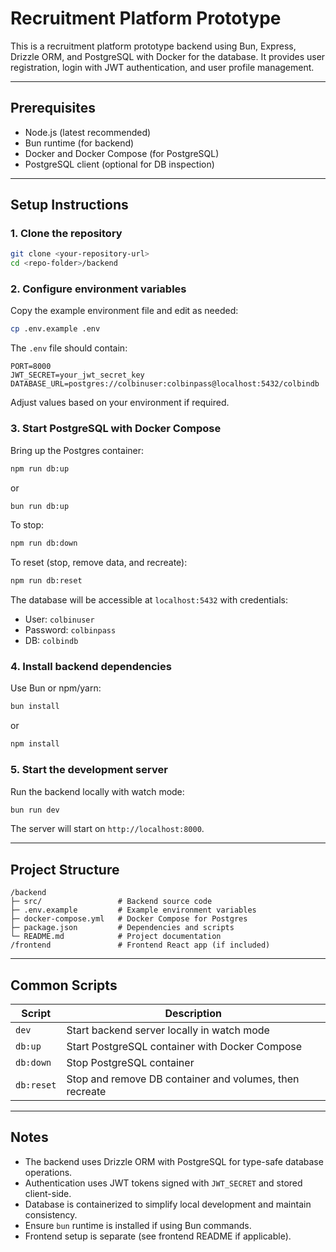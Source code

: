 # Recruitment Platform Prototype

This is a recruitment platform prototype backend using Bun, Express, Drizzle ORM, and PostgreSQL with Docker for the database. It provides user registration, login with JWT authentication, and user profile management.

---

## Prerequisites

- Node.js (latest recommended)
- Bun runtime (for backend)
- Docker and Docker Compose (for PostgreSQL)
- PostgreSQL client (optional for DB inspection)

---

## Setup Instructions

### 1. Clone the repository

```bash
git clone <your-repository-url>
cd <repo-folder>/backend
```

### 2. Configure environment variables

Copy the example environment file and edit as needed:

```bash
cp .env.example .env
```

The `.env` file should contain:
```
PORT=8000
JWT_SECRET=your_jwt_secret_key
DATABASE_URL=postgres://colbinuser:colbinpass@localhost:5432/colbindb
```

Adjust values based on your environment if required.

### 3. Start PostgreSQL with Docker Compose

Bring up the Postgres container:

```bash
npm run db:up
```

or

```bash
bun run db:up
```

To stop:

```bash
npm run db:down
```

To reset (stop, remove data, and recreate):

```bash
npm run db:reset
```

The database will be accessible at `localhost:5432` with credentials:

- User: `colbinuser`
- Password: `colbinpass`
- DB: `colbindb`

### 4. Install backend dependencies

Use Bun or npm/yarn:

```bash
bun install
```

or

```bash
npm install
```

### 5. Start the development server

Run the backend locally with watch mode:

```bash
bun run dev
```

The server will start on `http://localhost:8000`.

---

## Project Structure

```
/backend
├─ src/                 # Backend source code
├─ .env.example         # Example environment variables
├─ docker-compose.yml   # Docker Compose for Postgres
├─ package.json         # Dependencies and scripts
└─ README.md            # Project documentation
/frontend               # Frontend React app (if included)
```

---

## Common Scripts

| Script        | Description                                      |
|---------------|------------------------------------------------|
| `dev`         | Start backend server locally in watch mode     |
| `db:up`       | Start PostgreSQL container with Docker Compose |
| `db:down`     | Stop PostgreSQL container                        |
| `db:reset`    | Stop and remove DB container and volumes, then recreate |

---

## Notes

- The backend uses Drizzle ORM with PostgreSQL for type-safe database operations.
- Authentication uses JWT tokens signed with `JWT_SECRET` and stored client-side.
- Database is containerized to simplify local development and maintain consistency.
- Ensure `bun` runtime is installed if using Bun commands.
- Frontend setup is separate (see frontend README if applicable).
